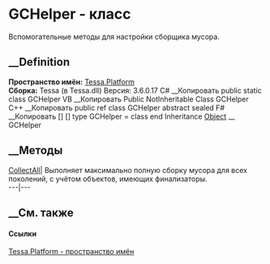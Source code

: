 # GCHelper - класс
Вспомогательные методы для настройки сборщика мусора.
## __Definition
 **Пространство имён:** [Tessa.Platform](N_Tessa_Platform.htm)  
 **Сборка:** Tessa (в Tessa.dll) Версия: 3.6.0.17
C# __Копировать
     public static class GCHelper
VB __Копировать
     Public NotInheritable Class GCHelper
C++ __Копировать
     public ref class GCHelper abstract sealed
F# __Копировать
     [<AbstractClassAttribute>]
    [<SealedAttribute>]
    type GCHelper = class end
Inheritance
    [Object](https://learn.microsoft.com/dotnet/api/system.object) __ GCHelper
##  __Методы
[CollectAll](M_Tessa_Platform_GCHelper_CollectAll.htm)|  Выполняет максимально
полную сборку мусора для всех поколений, с учётом объектов, имеющих
финализаторы.  
---|---  
## __См. также
#### Ссылки
[Tessa.Platform - пространство имён](N_Tessa_Platform.htm)
